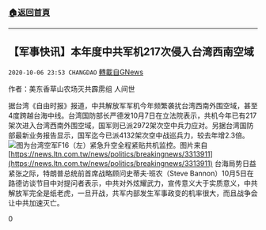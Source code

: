 ###  [:house:返回首頁](https://github.com/ourhimalayas/txt)
---

## 【军事快讯】本年度中共军机217次侵入台湾西南空域
`2020-10-06 23:53 CHANGDAO` [轉載自GNews](https://gnews.org/zh-hant/407526/)

作者：美东香草山农场灭共霹雳组 人间世

据台湾《自由时报》报道，中共解放军军机今年频繁袭扰台湾西南外围空域，甚至4度跨越台海中线。台湾国防部长严德发10月7日在立法院表示，共机今年已有217架次进入台湾西南外围空域，国军则已派2972架次空中兵力应对。另据台湾国防部最新业务报告显示，国军迄今已派4132架次空中战巡兵力，较去年增2.3倍。
![]()![](https://s3.amazonaws.com/gnews-media-offload/wp-content/uploads/2020/10/06235032/%E5%9B%BE%E7%89%8719-2.png)图为台湾空军F16（左）紧急升空全程紧贴共机监控。图片来自[https://news.ltn.com.tw/news/politics/breakingnews/3313911](https://news.ltn.com.tw/news/politics/breakingnews/3313911)
台海局势日益紧张之际，特朗普总统前首席战略顾问史蒂夫·班农（Steve Bannon）10月5日在路德访谈节目中对提问者表示，中共对外炫耀武力，宣传意义大于实质意义，中共解放军完全是纸老虎，一旦开战，共军内部发生军事政变的机率很大，而且战争会让中共加速灭亡。

0
